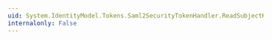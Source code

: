 ```yaml
---
uid: System.IdentityModel.Tokens.Saml2SecurityTokenHandler.ReadSubjectKeyInfo(System.Xml.XmlReader)
internalonly: False
---
```

